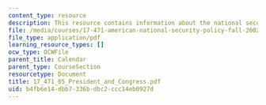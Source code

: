 ```yaml
---
content_type: resource
description: This resource contains information about the national security "Players".
file: /media/courses/17-471-american-national-security-policy-fall-2002/b4fb6e14dbb7336bdbc2ccc14eb0927d_17_471_05_President_and_Congress.pdf
file_type: application/pdf
learning_resource_types: []
ocw_type: OCWFile
parent_title: Calendar
parent_type: CourseSection
resourcetype: Document
title: 17_471_05_President_and_Congress.pdf
uid: b4fb6e14-dbb7-336b-dbc2-ccc14eb0927d
---
```

